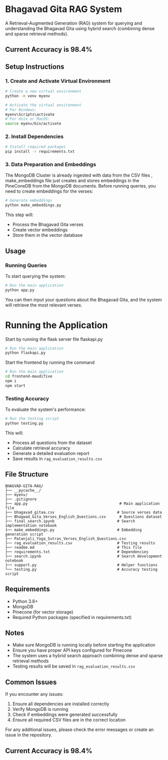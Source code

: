 # Bhagavad Gita RAG System

A Retrieval-Augmented Generation (RAG) system for querying and understanding the Bhagavad Gita using hybrid search (combining dense and sparse retrieval methods).

## Current Accuracy is 98.4%

## Setup Instructions

### 1. Create and Activate Virtual Environment

```bash
# Create a new virtual environment
python -m venv myenv

# Activate the virtual environment
# For Windows:
myenv\Scripts\activate
# For Unix or MacOS:
source myenv/bin/activate
```

### 2. Install Dependencies

```bash
# Install required packages
pip install -r requirements.txt
```

### 3. Data Preparation and Embeddings

The MongoDB Cluster is already ingested with data from the CSV files , make_embeddings file just creates and stores embeddings in the PineConeDB from the MongoDB documents.
Before running queries, you need to create embeddings for the verses:

```bash
# Generate embeddings
python make_embeddings.py
```

This step will:

- Process the Bhagavad Gita verses
- Create vector embeddings
- Store them in the vector database

## Usage

### Running Queries

To start querying the system:

```bash
# Run the main application
python app.py
```

You can then input your questions about the Bhagavad Gita, and the system will retrieve the most relevant verses.

# Running the Application

Start by running the flask server file flaskapi.py

```bash
# Run the main application
python flaskapi.py
```

Start the frontend by running the command

```bash
# Run the main application
cd frontend-maudifive
npm i
npm start
```


### Testing Accuracy

To evaluate the system's performance:

```bash
# Run the testing script
python testing.py
```

This will:

- Process all questions from the dataset
- Calculate retrieval accuracy
- Generate a detailed evaluation report
- Save results in `rag_evaluation_results.csv`

## File Structure

```
BHAGVAD-GITA-RAG/
├── __pycache__/
├── myenv/
├── .gitignore
├── app.py                                         # Main application file
├── bhagavad_gitaa.csv                            # Source verses data
├── Bhagwad_Gita_Verses_English_Questions.csv      # Questions dataset
├── final_search.ipynb                            # Search implementation notebook
├── make_embeddings.py                            # Embedding generation script
├── Patanjali_Yoga_Sutras_Verses_English_Questions.csv
├── rag_evaluation_results.csv                    # Testing results
├── readme.md                                     # This file
├── requirements.txt                              # Dependencies
├── search.ipynb                                  # Search development notebook
├── support.py                                    # Helper functions
└── testing.py                                    # Accuracy testing script
```

## Requirements

- Python 3.8+
- MongoDB
- Pinecone (for vector storage)
- Required Python packages (specified in requirements.txt)

## Notes

- Make sure MongoDB is running locally before starting the application
- Ensure you have proper API keys configured for Pinecone
- The system uses a hybrid search approach combining dense and sparse retrieval methods
- Testing results will be saved in `rag_evaluation_results.csv`

## Common Issues

If you encounter any issues:

1. Ensure all dependencies are installed correctly
2. Verify MongoDB is running
3. Check if embeddings were generated successfully
4. Ensure all required CSV files are in the correct location

For any additional issues, please check the error messages or create an issue in the repository.

## Current Accuracy is 98.4%
